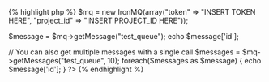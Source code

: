 <div class="php">
{% highlight php %}
<?
require_once('IronMQ.class.php');

$mq = new IronMQ(array("token" => "INSERT TOKEN HERE", "project_id" => "INSERT PROJECT_ID HERE"));

$message = $mq->getMessage("test_queue");
echo $message['id'];

// You can also get multiple messages with a single call
$messages = $mq->getMessages("test_queue", 10);
foreach($messages as $message) {
  echo $message['id'];
}
?>
{% endhighlight %}
</div>

